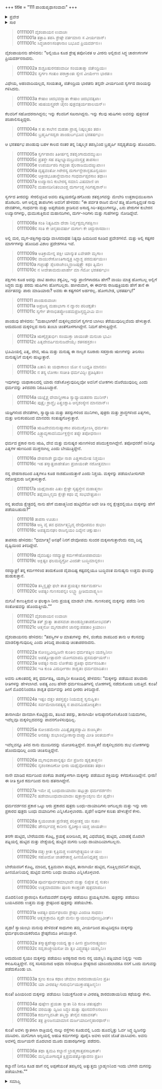 +++
title = "111 ಪಾಂಡುಪೃಥಾಸಂವಾದಃ"
+++

<details><summary>ಪ್ರವೇಶ</summary>


।।   ಓಂ ಓಂ ನಮೋ ನಾರಾಯಣಾಯ।।   ಶ್ರೀ ವೇದವ್ಯಾಸಾಯ ನಮಃ ।।

ಶ್ರೀ ಕೃಷ್ಣದ್ವೈಪಾಯನ ವೇದವ್ಯಾಸ ವಿರಚಿತ  

**ಶ್ರೀ ಮಹಾಭಾರತ**

**ಆದಿ ಪರ್ವ**

**ಸಂಭವ ಪರ್ವ**

**ಅಧ್ಯಾಯ 111**

</details>


<details><summary>ಸಾರ</summary>

ಪಾಂಡುವಿನ ತಪಸ್ಸು (1-10). ಮಕ್ಕಳಿಲ್ಲದೇ ಪರಿತಪಿಸುತ್ತಿದ್ದ ಪಾಂಡುವಿಗೆ ಋಷಿಗಳು ಅವನು ದೇವೋಪಮ ಮಕ್ಕಳನ್ನು ಪಡೆಯುತ್ತಾನೆ ಎಂದು ತಮ್ಮ ದಿವ್ಯದೃಷ್ಟಿಯಿಂದ ಕಂಡು ಹೇಳುವುದು (11-20). ಪಾಂಡುವು ಅತ್ಯುತ್ತಮ ಬ್ರಾಹ್ಮಣನಿಂದ ಮಕ್ಕಳನ್ನು ಪಡೆಯುವಂತೆ ಕುಂತಿಗೆ ಹೇಳುವುದು (21-36).

</details>


> 01111001 ವೈಶಂಪಾಯನ ಉವಾಚ।  
01111001a ತತ್ರಾಪಿ ತಪಸಿ ಶ್ರೇಷ್ಠೇ ವರ್ತಮಾನಃ ಸ ವೀರ್ಯವಾನ್।  
01111001c ಸಿದ್ಧಚಾರಣಸಂಘಾನಾಂ ಬಭೂವ ಪ್ರಿಯದರ್ಶನಃ।।

ವೈಶಂಪಾಯನನು ಹೇಳಿದನು: “ಅಲ್ಲಿಯೂ ಕೂಡ ಶ್ರೇಷ್ಠ ತಪೋನಿರತ ಆ ವೀರನು ಅಲ್ಲಿರುವ ಸಿದ್ಧ ಚಾರಣಗಣಗಳ ಪ್ರಿಯದರ್ಶನನಾದನು.

> 01111002a ಶುಶ್ರೂಷುರನಹಂವಾದೀ ಸಂಯತಾತ್ಮಾ ಜಿತೇಂದ್ರಿಯಃ।  
01111002c ಸ್ವರ್ಗಂ ಗಂತುಂ ಪರಾಕ್ರಾಂತಃ ಸ್ವೇನ ವೀರ್ಯೇಣ ಭಾರತ।।

ವಿಧೇಯ, ಅಹಂವಾದಿಯಲ್ಲದ, ಸಂಯತಾತ್ಮ, ಜಿತೇಂದ್ರಿಯ ಭಾರತನು ತನ್ನದೇ ವೀರ್ಯದಿಂದ ಸ್ವರ್ಗದ ದಾರಿಯನ್ನು ಗಳಿಸಿದನು.

> 01111003a ಕೇಷಾಂ ಚಿದಭವದ್ಭ್ರಾತಾ ಕೇಷಾಂ ಚಿದಭವತ್ಸಖಾ।  
01111003c ಋಷಯಸ್ತ್ವಪರೇ ಚೈನಂ ಪುತ್ರವತ್ಪರ್ಯಪಾಲಯನ್।।

ಕೆಲವರಿಗೆ ಸಹೋದರನಾಗಿದ್ದನು; ಇನ್ನು ಕೆಲವರಿಗೆ ಸಖನಾಗಿದ್ದನು. ಇನ್ನು ಕೆಲವು ಋಷಿಗಳು ಅವನನ್ನು ಪುತ್ರನಂತೆ ಪರಿಪಾಲಿಸುತ್ತಿದ್ದರು.

> 01111004a ಸ ತು ಕಾಲೇನ ಮಹತಾ ಪ್ರಾಪ್ಯ ನಿಷ್ಕಲ್ಮಷಂ ತಪಃ।  
01111004c ಬ್ರಹ್ಮರ್ಷಿಸದೃಶಃ ಪಾಂಡುರ್ಬಭೂವ ಭರತರ್ಷಭ।।

ಆ ಭರತರ್ಷಭ ಪಾಂಡುವು ಬಹಳ ಕಾಲದ ನಂತರ ತನ್ನ ನಿಷ್ಕಲ್ಮಶ ತಪಸ್ಸಿನಿಂದ ಬ್ರಹ್ಮರ್ಷಿ ಸದೃಶ್ಯತೆಯನ್ನು ಹೊಂದಿದನು.

> 01111005a ಸ್ವರ್ಗಪಾರಂ ತಿತೀರ್ಷನ್ಸ ಶತಶೃಂಗಾದುದಮ್ಮುಖಃ।   
01111005c ಪ್ರತಸ್ಥೇ ಸಹ ಪತ್ನೀಭ್ಯಾಮಬ್ರುವಂಸ್ತತ್ರ ತಾಪಸಾಃ।  
01111005e ಉಪರ್ಯುಪರಿ ಗಚ್ಛಂತಃ ಶೈಲರಾಜಮುದಙ್ಮುಖಾಃ।।  
01111006a ದೃಷ್ಟವಂತೋ ಗಿರೇರಸ್ಯ ದುರ್ಗಾನ್ದೇಶಾನ್ಬಹೂನ್ವಯಂ।   
01111006c ಆಕ್ರೀಡಭೂತಾನ್ದೇವಾನಾಂ ಗಂಧರ್ವಾಪ್ಸರಸಾಂ ತಥಾ।।  
01111007a ಉದ್ಯಾನಾನಿ ಕುಬೇರಸ್ಯ ಸಮಾನಿ ವಿಷಮಾಣಿ ಚ।  
01111007c ಮಹಾನದೀನಿತಂಬಾಂಶ್ಚ ದುರ್ಗಾಂಶ್ಚ ಗಿರಿಗಹ್ವರಾನ್।।

ಸ್ವರ್ಗದ ತೀರವನ್ನು ಸೇರಲಿಚ್ಛಿಸಿದ ಅವನು ಪತ್ನಿಯರನ್ನೊಡಗೊಂಡು ಶತಶೃಂಗವನ್ನು ಮೇಲೇರಿ ಉತ್ತರಾಭಿಮುಖನಾಗಿ ಹೊರಟನು. ಆಗ ಅಲ್ಲಿದ್ದ ತಾಪಸಿಗಳು ಅವನಿಗೆ ಹೇಳಿದರು: “ಈ ಪರ್ವತ ರಾಜನ ಮೇಲೆ ಹತ್ತಿ ಹೋಗುತ್ತಿದ್ದಂತೆ ನಾವು ದೇವತೆಗಳು, ಗಂಧರ್ವರು ಮತ್ತು ಅಪ್ಸರೆಯರು ಕ್ರೀಡಿಸುವ ಅಸಾದ್ಯ ಗಿರಿ-ತಪ್ಪಲುಗಳನ್ನೂ, ಏರು ಪೇರುಗಳ ಕುಬೇರನ ಉದ್ಯಾನಗಳನ್ನು, ಧುಮುಕುತ್ತಿರುವ ಮಹಾನದಿಗಳು, ದುರ್ಗ-ಗಿರಿಗಳು ಮತ್ತು ಗುಹೆಗಳನ್ನು ನೋಡಿದ್ದೇವೆ.

> 01111008a ಸಂತಿ ನಿತ್ಯಹಿಮಾ ದೇಶಾ ನಿರ್ವೃಕ್ಷಮೃಗಪಕ್ಷಿಣಃ।  
01111008c ಸಂತಿ ಕೇ ಚಿನ್ಮಹಾವರ್ಷಾ ದುರ್ಗಾಃ ಕೇ ಚಿದ್ದುರಾಸದಾಃ।।

ಅಲ್ಲಿ ಮರ, ಮೃಗ-ಪಕ್ಷಿಗಳ್ಯಾವುವೂ ವಾಸಿಸದಂಥಹ ನಿತ್ಯವೂ ಹಿಮದಿಂದ ಕೂಡಿದ ಪ್ರದೇಶಗಳಿವೆ. ಮತ್ತು ಅಲ್ಲಿ ಕಷ್ಟಕರ ಮಾರ್ಗಗಳನ್ನು ಹೊಂದಿದ ವಿಶಾಲ ಪ್ರದೇಶಗಳೂ ಇವೆ.

> 01111009a ಅತಿಕ್ರಾಮೇನ್ನ ಪಕ್ಷೀ ಯಾನ್ಕುತ ಏವೇತರೇ ಮೃಗಾಃ।  
01111009c ವಾಯುರೇಕೋಽತಿಗಾದ್ಯತ್ರ ಸಿದ್ಧಾಶ್ಚ ಪರಮರ್ಷಯಃ।।  
01111010a ಗಚ್ಛಂತ್ಯೌ ಶೈಲರಾಜೇಽಸ್ಮಿನ್ರಾಜಪುತ್ರ್ಯೌ ಕಥಂ ತ್ವಿಮೇ।  
01111010c ನ ಸೀದೇತಾಮದುಃಖಾರ್ಹೇ ಮಾ ಗಮೋ ಭರತರ್ಷಭ।।

ಪಕ್ಷಿಗಳು ಕೂಡ ಅದನ್ನು ದಾಟಿ ಹಾರಲು ಶಕ್ಯವಿಲ್ಲ, ಇನ್ನು ಪ್ರಾಣಿಗಳಾದರೂ ಹೇಗೆ? ವಾಯು ಮಾತ್ರ ಹೋಗಬಲ್ಲ ಅಲ್ಲಿಗೆ ಸಿದ್ಧರು ಮತ್ತು ಪರಮ ಋಷಿಗಳು ಹೋಗಬಲ್ಲರು. ಹಾಗಿರುವಾಗ, ಈ ಈರ್ವರು ರಾಜಪುತ್ರಿಯರು ಹೇಗೆ ತಾನೆ ಈ ಪರ್ವತವನ್ನು ಪಾರು ಮಾಡಿಯಾರು? ಅವರು ಈ ಕಷ್ಟಗಳಿಗೆ ಅರ್ಹರಲ್ಲ. ಹೋಗಬೇಡ, ಭರತರ್ಷಭ!”

> 01111011 ಪಾಂಡುರುವಾಚ।  
01111011a ಅಪ್ರಜಸ್ಯ ಮಹಾಭಾಗಾ ನ ದ್ವಾರಂ ಪರಿಚಕ್ಷತೇ।  
01111011c ಸ್ವರ್ಗೇ ತೇನಾಭಿತಪ್ತೋಽಹಮಪ್ರಜಸ್ತದ್ಬ್ರವೀಮಿ ವಃ।।

ಪಾಂಡುವು ಹೇಳಿದನು: “ಮಹಾಭಾಗರೇ! ಮಕ್ಕಳಿಲ್ಲದವನಿಗೆ ಸ್ವರ್ಗದ ಬಾಗಿಲು ತೆರೆಯುವುದಿಲ್ಲವೆಂದು ಹೇಳುತ್ತಾರೆ. ಆದುದರಿಂದ ಮಕ್ಕಳಿಲ್ಲದ ನಾನು ತುಂಬಾ ಚಿಂತೆಗೊಳಗಾಗಿದ್ದೇನೆ. ನಿಮಗೆ ಹೇಳುತ್ತಿದ್ದೇನೆ.

> 01111012a ಋಣೈಶ್ಚತುರ್ಭಿಃ ಸಂಯುಕ್ತಾ ಜಾಯಂತೇ ಮನುಜಾ ಭುವಿ।  
01111012c ಪಿತೃದೇವರ್ಷಿಮನುಜದೇಯೈಃ ಶತಸಹಸ್ರಶಃ।।

ಭೂಮಿಯಲ್ಲಿ ಪಿತೃ, ದೇವ, ಋಷಿ ಮತ್ತು ಮನುಷ್ಯ ಈ ನಾಲ್ವರ ನೂರಾರು ಸಹಸ್ರಾರು ಋಣಗಳನ್ನು ತೀರಿಸಲು ಮನುಷ್ಯನಿಗೆ ಮಕ್ಕಳು ಹುಟ್ಟುತ್ತಾರೆ.

> 01111013a ಏತಾನಿ ತು ಯಥಾಕಾಲಂ ಯೋ ನ ಬುಧ್ಯತಿ ಮಾನವಃ।  
01111013c ನ ತಸ್ಯ ಲೋಕಾಃ ಸಂತೀತಿ ಧರ್ಮವಿದ್ಭಿಃ ಪ್ರತಿಷ್ಠಿತಂ।।

ಇವುಗಳನ್ನು ಯಥಾಕಾಲದಲ್ಲಿ ಯಾರು ನಡೆಸಿಕೊಳ್ಳುವುದಿಲ್ಲವೋ ಅವನಿಗೆ ಲೋಕಗಳು ದೊರೆಯುವುದಿಲ್ಲ ಎಂದು ಧರ್ಮವನ್ನು ತಿಳಿದವರು ನಿರೂಪಿಸಿದ್ದಾರೆ.

> 01111014a ಯಜ್ಞೈಶ್ಚ ದೇವಾನ್ಪ್ರೀಣಾತಿ ಸ್ವಾಧ್ಯಾಯತಪಸಾ ಮುನೀನ್।  
01111014c ಪುತ್ರೈಃ ಶ್ರಾದ್ಧೈಃ ಪಿತೄಂಶ್ಚಾಪಿ ಆನೃಶಂಸ್ಯೇನ ಮಾನವಾನ್।।

ಯಜ್ಞಗಳಿಂದ ದೇವತೆಗಳು, ಸ್ವಾಧ್ಯಾಯ ಮತ್ತು ತಪಸ್ಸುಗಳಿಂದ ಮುನಿಗಳು, ಪುತ್ರರು ಮತ್ತು ಶ್ರಾದ್ಧಗಳಿಂದ ಪಿತೃಗಳು, ಮತ್ತು ಅನುಕಂಪದಿಂದ ಮಾನವರು ಸಂತುಷ್ಟಗೊಳ್ಳುತ್ತಾರೆ.

> 01111015a ಋಷಿದೇವಮನುಷ್ಯಾಣಾಂ ಪರಿಮುಕ್ತೋಽಸ್ಮಿ ಧರ್ಮತಃ।  
01111015c ಪಿತ್ರ್ಯಾದೃಣಾದನಿರ್ಮುಕ್ತಸ್ತೇನ ತಪ್ಯೇ ತಪೋಧನಾಃ।।

ಧರ್ಮದ ಪ್ರಕಾರ ನಾನು ಋಷಿ, ದೇವ ಮತ್ತು ಮನುಷ್ಯರ ಋಣಗಳಿಂದ ಪರಿಮುಕ್ತನಾಗಿದ್ದೇನೆ. ತಪೋಧನರೇ! ನಾನಿನ್ನೂ ಪಿತೃಗಳ ಋಣದಿಂದ ಮುಕ್ತನಾಗಿಲ್ಲ ಎಂದು ಬೇಯುತ್ತಿದ್ದೇನೆ.

> 01111016a ದೇಹನಾಶೇ ಧ್ರುವೋ ನಾಶಃ ಪಿತೄಣಾಮೇಷ ನಿಶ್ಚಯಃ।  
01111016c ಇಹ ತಸ್ಮಾತ್ಪ್ರಜಾಹೇತೋಃ ಪ್ರಜಾಯಂತೇ ನರೋತ್ತಮಾಃ।।

ನನ್ನ ದೇಹನಾಶದಿಂದ ಪಿತೃಗಳೂ ಕೂಡ ನಾಶಹೊಂದುತ್ತಾರೆ ಎಂದು ನಿಶ್ಚಯ. ಮಕ್ಕಳನ್ನು ಪಡೆಯಲೋಸುಗವೇ ನರೋತ್ತಮರು ಜನ್ಮತಾಳುತ್ತಾರೆ.

> 01111017a ಯಥೈವಾಹಂ ಪಿತುಃ ಕ್ಷೇತ್ರೇ ಸೃಷ್ಟಸ್ತೇನ ಮಹಾತ್ಮನಾ।  
01111017c ತಥೈವಾಸ್ಮಿನ್ಮಮ ಕ್ಷೇತ್ರೇ ಕಥಂ ವೈ ಸಂಭವೇತ್ಪ್ರಜಾ।।

ನನ್ನ ತಂದೆಯ ಕ್ಷೇತ್ರದಲ್ಲಿ ನಾನು ಹೇಗೆ ಮಹಾತ್ಮನಿಂದ ಹುಟ್ಟಿದೆನೋ ಅದೇ ರೀತಿ ನನ್ನ ಕ್ಷೇತ್ರದಲ್ಲಿಯೂ ಮಕ್ಕಳನ್ನು ಹೇಗೆ ಪಡೆಯಬಹುದು?”

> 01111018 ತಾಪಸಾ ಊಚುಃ।  
01111018a ಅಸ್ತಿ ವೈ ತವ ಧರ್ಮಾತ್ಮನ್ವಿದ್ಮ ದೇವೋಪಮಂ ಶುಭಂ।  
01111018c ಅಪತ್ಯಮನಘಂ ರಾಜನ್ವಯಂ ದಿವ್ಯೇನ ಚಕ್ಷುಷಾ।।

ತಾಪಸರು ಹೇಳಿದರು: “ಧರ್ಮಾತ್ಮ! ಅನಘ! ನಿನಗೆ ದೇವೋಪಮ ಸುಂದರ ಮಕ್ಕಳಾಗುತ್ತಾರೆಂದು ನಮ್ಮ ದಿವ್ಯ ದೃಷ್ಟಿಯಿಂದ ತಿಳಿದಿದ್ದೇವೆ.

> 01111019a ದೈವದಿಷ್ಟಂ ನರವ್ಯಾಘ್ರ ಕರ್ಮಣೇಹೋಪಪಾದಯ।   
01111019c ಅಕ್ಲಿಷ್ಟಂ ಫಲಮವ್ಯಗ್ರೋ ವಿಂದತೇ ಬುದ್ಧಿಮಾನ್ನರಃ।।

ನರವ್ಯಾಘ್ರ! ತನ್ನ ಕರ್ಮಗಳಿಂದ ತಂದುಕೊಂಡ ದೈವಾದಿಷ್ಟ ಕಷ್ಟದಲ್ಲಿಯೂ ಬುದ್ಧಿವಂತ ಮನುಷ್ಯನು ಉತ್ತಮ ಫಲವನ್ನು ಹುಡುಕುತ್ತಾನೆ.

> 01111020a ತಸ್ಮಿನ್ದೃಷ್ಟೇ ಫಲೇ ತಾತ ಪ್ರಯತ್ನಂ ಕರ್ತುಮರ್ಹಸಿ।  
01111020c ಅಪತ್ಯಂ ಗುಣಸಂಪನ್ನಂ ಲಬ್ಧ್ವಾ ಪ್ರೀತಿಮವಾಪ್ಸ್ಯಸಿ।।

ಮಗೂ! ಕಾಣುತ್ತಿರುವ ಆ ಫಲಕ್ಕಾಗಿ ನೀನು ಪ್ರಯತ್ನ ಮಾಡಲೇ ಬೇಕು. ಗುಣಸಂಪನ್ನ ಮಕ್ಕಳನ್ನು ಪಡೆದು ನೀನು ಸಂತೋಷವನ್ನು ಹೊಂದುತ್ತೀಯೆ.””

> 01111021 ವೈಶಂಪಾಯನ ಉವಾಚ।  
01111021a ತತ್ ಶ್ರುತ್ವಾ ತಾಪಸವಚಃ ಪಾಂಡುಶ್ಚಿಂತಾಪರೋಽಭವತ್।   
01111021c ಆತ್ಮನೋ ಮೃಗಶಾಪೇನ ಜಾನನ್ನುಪಹತಾಂ ಕ್ರಿಯಾಂ।।

ವೈಶಂಪಾಯನನು ಹೇಳಿದನು: “ತಪಸ್ವಿಗಳ ಆ ಮಾತುಗಳನ್ನು ಕೇಳಿ, ಜಿಂಕೆಯ ಶಾಪದಿಂದ ತಾನು ಆ ಕೆಲಸವನ್ನು ಮಾಡಲಿಕ್ಕಾಗುವುದಿಲ್ಲ ಎಂದು ತಿಳಿದಿದ್ದ ಪಾಂಡುವು ಚಿಂತಾಪರನಾದನು.

> 01111022a ಸೋಽಬ್ರವೀದ್ವಿಜನೇ ಕುಂತೀಂ ಧರ್ಮಪತ್ನೀಂ ಯಶಸ್ವಿನೀಂ।  
01111022c ಅಪತ್ಯೋತ್ಪಾದನೇ ಯೋಗಮಾಪದಿ ಪ್ರಸಮರ್ಥಯನ್।।   
01111023a ಅಪತ್ಯಂ ನಾಮ ಲೋಕೇಷು ಪ್ರತಿಷ್ಠಾ ಧರ್ಮಸಂಹಿತಾ।  
01111023c ಇತಿ ಕುಂತಿ ವಿದುರ್ಧೀರಾಃ ಶಾಶ್ವತಂ ಧರ್ಮಮಾದಿತಃ।।

ಅವನು ಏಕಾಂತದಲ್ಲಿ ತನ್ನ ಧರ್ಮಪತ್ನಿ, ಯಶಸ್ವಿನೀ ಕುಂತಿಯಲ್ಲಿ ಹೇಳಿದನು: “ಮಕ್ಕಳನ್ನು ಪಡೆಯುವ ಹಲವಾರು ರೀತಿಗಳನ್ನು ಹೇಳಲಾಗಿದೆ. ಅಪತ್ಯ ಎಂಬ ಹೆಸರೇ ಧರ್ಮಸಂಹಿತಗಳಲ್ಲಿ ಲೋಕಗಳಲ್ಲಿ ನಡೆದುಕೊಂಡು ಬರುತ್ತಿದೆ. ಕುಂತಿ! ಹೀಗೆ ಮೊದಲಿನಿಂದರೂ ಶಾಶ್ವತ ಧರ್ಮವನ್ನು ತಿಳಿದ ಧೀರರು ತಿಳಿದಿದ್ದಾರೆ.

> 01111024a ಇಷ್ಟಂ ದತ್ತಂ ತಪಸ್ತಪ್ತಂ ನಿಯಮಶ್ಚ ಸ್ವನುಷ್ತಿತಃ।   
01111024c ಸರ್ವಮೇವಾನಪತ್ಯಸ್ಯ ನ ಪಾವನಮಿಹೋಚ್ಯತೇ।।

ತಾನಾಗಿಯೇ ದಾನವಾಗಿ ಕೊಟ್ಟಿದ್ದುದು, ತಪಿಸಿದ ತಪಸ್ಸು, ತಾನಾಗಿಯೇ ಅನುಷ್ಠಾನಗೊಳಿಸಿಕೊಂಡ ನಿಯಮಗಳು, ಇವೆಲ್ಲವೂ ಮಕ್ಕಳಿಲ್ಲದವನನ್ನು ಪಾವನಗೊಳಿಸುವುದಿಲ್ಲ.

> 01111025a ಸೋಽಹಮೇವಂ ವಿದಿತ್ವೈತತ್ಪ್ರಪಶ್ಯಾಮಿ ಶುಚಿಸ್ಮಿತೇ।  
01111025c ಅನಪತ್ಯಃ ಶುಭಾಽಲ್ಲೋಕಾನ್ನಾವಾಪ್ಸ್ಯಾಮೀತಿ ಚಿಂತಯನ್।।

ಇವೆಲ್ಲವನ್ನೂ ತಿಳಿದ ನಾನು ಮುಂದಿನದನ್ನು ಯೋಚಿಸುತ್ತಿದ್ದೇನೆ. ಶುಚಿಸ್ಮಿತೇ! ಮಕ್ಕಳಿಲ್ಲದವನು ಶುಭ ಲೋಕಗಳನ್ನು ಹೊಂದುವುದಿಲ್ಲ ಎಂದು ಚಿಂತಿಸುತ್ತಿದ್ದೇನೆ.

> 01111026a ಮೃಗಾಭಿಶಾಪಾನ್ನಷ್ಟಂ ಮೇ ಪ್ರಜನಂ ಹ್ಯಕೃತಾತ್ಮನಃ।  
01111026c ನೃಶಂಸಕಾರಿಣೋ ಭೀರು ಯಥೈವೋಪಹತಂ ತಥಾ।।

ನಾನೇ ಮಾಡಿದ ಕರ್ಮದಿಂದ ಜಿಂಕೆಯ ಶಾಪಕ್ಕೊಳಗಾಗಿ ಮಕ್ಕಳನ್ನು ಪಡೆಯುವ ಶಕ್ತಿಯನ್ನು ಕಳೆದುಕೊಂಡಿದ್ದೇನೆ. ಭೀರು! ಈ ರೀತಿ ಕ್ರೂರ ಕರ್ಮದಿಂದ ನಾನು ಹತನಾಗಿದ್ದೇನೆ.

> 01111027a ಇಮೇ ವೈ ಬಂಧುದಾಯಾದಾಃ ಷಟ್ಪುತ್ರಾ ಧರ್ಮದರ್ಶನೇ।   
01111027c ಷಡೇವಾಬಂಧುದಾಯಾದಾಃ ಪುತ್ರಾಸ್ತಾಂಶೃಣು ಮೇ ಪೃಥೇ।।

ಧರ್ಮದರ್ಶನದ ಪ್ರಕಾರ ಒಟ್ಟು ಆರು ಪ್ರಕಾರದ ಪುತ್ರರು ಬಂಧು-ದಾಯಾದಿಗಳು ಆಗಬಲ್ಲರು ಮತ್ತು ಇನ್ನು ಆರು ಪ್ರಕಾರದ ಪುತ್ರರು ಬಂಧು ದಯಾದಿಗಳು ಎನ್ನಿಸಿಕೊಳ್ಳಲಾರರು. ಪೃಥೇ! ಅವುಗಳ ಕುರಿತು ಹೇಳುತ್ತೇನೆ ಕೇಳು.

> 01111028a ಸ್ವಯಂಜಾತಃ ಪ್ರಣೀತಶ್ಚ ಪರಿಕ್ರೀತಶ್ಚ ಯಃ ಸುತಃ।  
01111028c ಪೌನರ್ಭವಶ್ಚ ಕಾನೀನಃ ಸ್ವೈರಿಣ್ಯಾಂ ಯಶ್ಚ ಜಾಯತೇ।।

ತನಗೇ ಹುಟ್ಟಿದ, ಬೇರೆಯವರು ಕೊಟ್ಟ, ಕ್ರಯಕ್ಕೆ ಖರೀದಿಸಿದ, ತನ್ನ ವಿಧವೆಯಲ್ಲಿ ಹುಟ್ಟಿದ, ವಿವಾಹಕ್ಕೆ ಮೊದಲೇ ಪತ್ನಿಯಲ್ಲಿ ಹುಟ್ಟಿದ ಮತ್ತು ವೇಶ್ಯೆಯಲ್ಲಿ ಹುಟ್ಟಿದ ಮಗನು ಬಂಧು ದಾಯಾದಿಯಾಗಬಲ್ಲನು.

> 01111029a ದತ್ತಃ ಕ್ರೀತಃ ಕೃತ್ರಿಮಶ್ಚ ಉಪಗಚ್ಛೇತ್ಸ್ವಯಂ ಚ ಯಃ।  
01111029c ಸಹೋದೋ ಜಾತರೇತಾಶ್ಚ ಹೀನಯೋನಿಧೃತಶ್ಚ ಯಃ।।

ಬೇರೆಯವರಿಗೆ ಕೊಟ್ಟ, ಮಾರಿದ, ಕೃತ್ರಿಮವಾಗಿ ಹುಟ್ಟಿದ, ತಾನಾಗಿಯೇ ಹುಟ್ಟಿದ, ಗೊತ್ತಿಲ್ಲದವನಿಗೆ ಹುಟ್ಟಿದ, ಹೀನಯೋನಿಯಲ್ಲಿ ಹುಟ್ಟಿದ ಮಗನು ಬಂಧು ದಾಯಾದಿ ಎನ್ನಿಸಿಕೊಳ್ಳಲಾರ.

> 01111030a ಪೂರ್ವಪೂರ್ವತಮಾಭಾವೇ ಮತ್ವಾ ಲಿಪ್ಸೇತ ವೈ ಸುತಂ।  
01111030c ಉತ್ತಮಾದವರಾಃ ಪುಂಸಃ ಕಾಂಕ್ಷಂತೇ ಪುತ್ರಮಾಪದಿ।।

ಮೊದಲಿನಿಂದ ಪ್ರಾರಂಭಿಸಿ ಕೊನೆಯವರೆಗೆ ಮಕ್ಕಳನ್ನು ಪಡೆಯಲು ಪ್ರಯತ್ನಿಸಬೇಕು. ಪುತ್ರರನ್ನು ಪಡೆಯಲು ಬಯಸಿದವರು ಉತ್ತಮ ಮತ್ತು ಶ್ರೇಷ್ಠರಿಂದ ಪುತ್ರರನ್ನು ಪಡೆಯಬೇಕು.

> 01111031a ಅಪತ್ಯಂ ಧರ್ಮಫಲದಂ ಶ್ರೇಷ್ಠಂ ವಿಂದಂತಿ ಸಾಧವಃ।  
01111031c ಆತ್ಮಶುಕ್ರಾದಪಿ ಪೃಥೇ ಮನುಃ ಸ್ವಾಯಂಭುವೋಽಬ್ರವೀತ್।।

ಪೃಥಾ! ಸ್ವಾಯಂಭು ಮನುವು ಹೇಳಿದಂತೆ ಸಾಧುಗಳು ತಮ್ಮ ವೀರ್ಯದಿಂದ ಹುಟ್ಟದಿದ್ದರೂ ಮಕ್ಕಳನ್ನು ಧರ್ಮಫಲದಾಯಕರೆಂದೂ ಶ್ರೇಷ್ಠರೆಂದೂ ತಿಳಿಯುತ್ತಾರೆ.

> 01111032a ತಸ್ಮಾತ್ಪ್ರಹೇಷ್ಯಾಂಯದ್ಯ ತ್ವಾಂ ಹೀನಃ ಪ್ರಜನನಾತ್ಸ್ವಯಂ।  
01111032c ಸದೃಶಾಚ್ಶ್ರೇಯಸೋ ವಾ ತ್ವಂ ವಿದ್ಧ್ಯಪತ್ಯಂ ಯಶಸ್ವಿನಿ।।

ಆದುದರಿಂದ ಸ್ವಯಂ ಮಕ್ಕಳನ್ನು ಪಡೆಯಲು ಅಶಕ್ಯನಾದ ನಾನು ನನ್ನ ಯಶಸ್ವಿನಿ ಪತ್ನಿಯಾದ ನಿನ್ನನ್ನು ಇಂದು ಕಳುಹಿಸುತ್ತಿದ್ದೇನೆ. ನನ್ನ ಸರಿಸಮನಾದ ಅಥವಾ ನನಗಿಂಥಲೂ ಶ್ರೇಷ್ಠನಾದ ಯಾರಿಂದಲಾದರೂ ನನಗೆ ಒಂದು ಮಗುವನ್ನು ಪಡೆದುಕೊಂಡು ಬಾ.

> 01111033a ಶೃಣು ಕುಂತಿ ಕಥಾಂ ಚೇಮಾಂ ಶಾರದಂಡಾಯನೀಂ ಪ್ರತಿ।  
01111033c ಯಾ ವೀರಪತ್ನೀ ಗುರುಭಿರ್ನಿಯುಕ್ತಾಪತ್ಯಜನ್ಮನಿ।।

ಕುಂತಿ! ಹಿರಿಯರಿಂದ ಮಕ್ಕಳನ್ನು ಪಡೆಯಲು ನಿಯುಕ್ತಗೊಂಡ ಆ ವೀರಪತ್ನಿ ಶಾರದಂಡಾಯನಿಯ ಕಥೆಯನ್ನು ಕೇಳು.

> 01111034a ಪುಷ್ಪೇಣ ಪ್ರಯತಾ ಸ್ನಾತಾ ನಿಶಿ ಕುಂತಿ ಚತುಷ್ಪಥೇ।  
01111034c ವರಯಿತ್ವಾ ದ್ವಿಜಂ ಸಿದ್ಧಂ ಹುತ್ವಾ ಪುಂಸವನೇಽನಲಂ।।  
01111035a ಕರ್ಮಣ್ಯವಸಿತೇ ತಸ್ಮಿನ್ಸಾ ತೇನೈವ ಸಹಾವಸತ್।  
01111035c ತತ್ರ ತ್ರೀಂಜನಯಾಮಾಸ ದುರ್ಜಯಾದೀನ್ಮಹಾರಥಾನ್।।

ಕುಂತಿ! ಅವಳು ಸ್ನಾತಳಾಗಿ ರಾತ್ರಿಯಲ್ಲಿ ನಾಲ್ಕು ರಸ್ತೆಗಳು ಕೂಡುವಲ್ಲಿ ಒಂದು ಹೂವನ್ನಿತ್ತು ಓರ್ವ ಸಿದ್ಧ ದ್ವಿಜನನ್ನು ವರಿಸಿದಳು. ಮಗನಿಗಾಗಿ ಅಗ್ನಿಯಲ್ಲಿ ಆಹುತಿ ಕರ್ಮಗಳನ್ನು ಪೂರೈಸಿ ಅವಳು ಅವನ ಜೊತೆ ವಾಸಿಸಿದಳು. ಅವನು ಅವಳಲ್ಲಿ ದುರ್ಜಯನೇ ಮೊದಲಾದ ಮೂರು ಮಹಾರಥಿಗಳನ್ನು ಪಡೆದನು.

> 01111036a ತಥಾ ತ್ವಮಪಿ ಕಲ್ಯಾಣಿ ಬ್ರಾಹ್ಮಣಾತ್ತಪಸಾಧಿಕಾತ್।  
01111036c ಮನ್ನಿಯೋಗಾದ್ಯತ ಕ್ಷಿಪ್ರಮಪತ್ಯೋತ್ಪಾದನಂ ಪ್ರತಿ।।

ಕಲ್ಯಾಣಿ! ನೀನೂ ಕೂಡ ಹಾಗೆ ನನ್ನ ಅಪ್ಪಣೆಯಂತೆ ತಪಸ್ಸಿನಲ್ಲಿ ಅತ್ಯುತ್ತಮ ಬ್ರಾಹ್ಮಣನಿಂದ ಇಂದು ಬೇಗನೇ ಮಗನನ್ನು ಪಡೆಯಬೇಕು.””

<details><summary>ಸಮಾಪ್ತಿ</summary>


ಇತಿ ಶ್ರೀ ಮಹಾಭಾರತೇ ಆದಿಪರ್ವಣಿ ಸಂಭವಪರ್ವಣಿ ಪಾಂಡುಪೃಥಾಸಂವಾದೇ ಏಕಾದಶಾಧಿಕಶತತಮೋಽಧ್ಯಾಯಃ।।  
ಇದು ಶ್ರೀ ಮಹಾಭಾರತದಲ್ಲಿ ಆದಿಪರ್ವದಲ್ಲಿ ಸಂಭವ ಪರ್ವದಲ್ಲಿ ಪಾಂಡುಪೃಥಾಸಂವಾದ ಎನ್ನುವ ನೂರಾಹನ್ನೊಂದನೆಯ ಅಧ್ಯಾಯವು.



</details>

